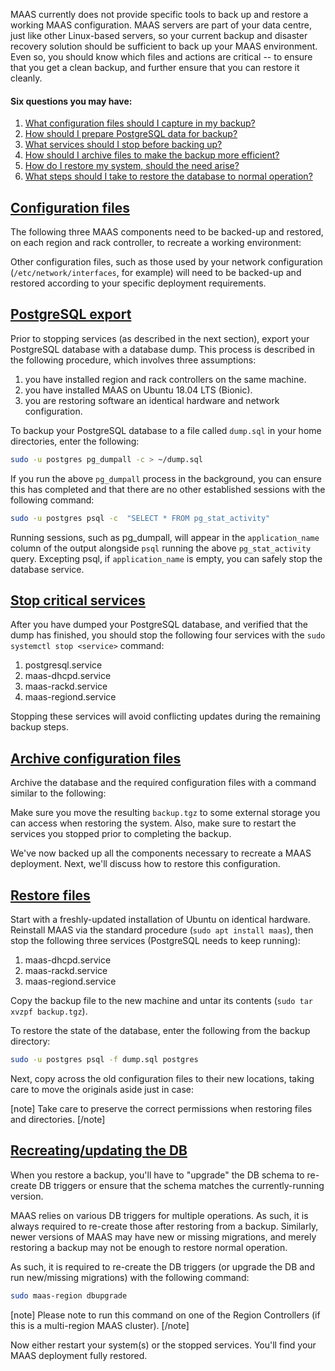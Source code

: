 
MAAS currently does not provide specific tools to back up and restore a working MAAS configuration. MAAS servers are part of your data centre, just like other Linux-based servers, so your current backup and disaster recovery solution should be sufficient to back up your MAAS environment.  Even so, you should know which files and actions are critical -- to ensure that you get a clean backup, and further ensure that you can restore it cleanly.

#### Six questions you may have:

1. [What configuration files should I capture in my backup?](#heading--configuration-files)
2. [How should I prepare PostgreSQL data for backup?](#heading--postgresql-export)
3. [What services should I stop before backing up?](#heading--stop-critical-services)
4. [How should I archive files to make the backup more efficient?](#heading--archive-configuration-files)
5. [How do I restore my system, should the need arise?](#heading--restore-files)
6. [What steps should I take to restore the database to normal operation?](#heading--recreatingupdating-the-db)

<a href="#heading--configuration-files"><h2 id="heading--configuration-files">Configuration files</h2></a>

The following three MAAS components need to be backed-up and restored, on each region and rack controller, to recreate a working environment:

<!-- deb-2-7-ui deb-2-7-cli deb-2-8-ui deb-2-8-cli deb-2-9-ui deb-2-9-cli
1.  The PostgreSQL database
2.  The configuration files in `/etc/maas`
3.  The configuration files in `/var/lib/maas`

`/var/lib/maas/boot-resources` can safely be excluded as this contains images easily re-downloaded within MAAS.
deb-2-7-ui deb-2-7-cli deb-2-8-ui deb-2-8-cli deb-2-9-ui deb-2-9-cli -->

<!-- snap-2-7-ui snap-2-7-cli snap-2-8-ui snap-2-8-cli snap-2-9-ui snap-2-9-cli
1.  The PostgreSQL database
2.  The configuration files in `/snap/maas/current/etc/maas`
3.  The configuration files in `/var/snap/maas/common/maas/`

`/var/snap/maas/common/maas/boot-resources` can safely be excluded as this contains images easily re-downloaded within MAAS.
snap-2-7-ui snap-2-7-cli snap-2-8-ui snap-2-8-cli snap-2-9-ui snap-2-9-cli -->

Other configuration files, such as those used by your network configuration (`/etc/network/interfaces`, for example) will need to be backed-up and restored according to your specific deployment requirements.

<a href="#heading--postgresql-export"><h2 id="heading--postgresql-export">PostgreSQL export</h2></a>

Prior to stopping services (as described in the next section), export your PostgreSQL database with a database dump.  This process is described in the following procedure, which involves three assumptions: 

1. you have installed region and rack controllers on the same machine. 
2. you have installed MAAS on Ubuntu 18.04 LTS (Bionic).
3. you are restoring software an identical hardware and network configuration.

To backup your PostgreSQL database to a file called `dump.sql` in your home directories, enter the following:

``` bash
sudo -u postgres pg_dumpall -c > ~/dump.sql
```

If you run the above `pg_dumpall` process in the background, you can ensure this has completed and that there are no other established sessions with the following command:

``` bash
sudo -u postgres psql -c  "SELECT * FROM pg_stat_activity"
```

Running sessions, such as pg_dumpall, will appear in the `application_name` column of the output alongside `psql` running the above `pg_stat_activity` query. Excepting psql, if `application_name` is empty, you can safely stop the database service.

<a href="#heading--stop-critical-services"><h2 id="heading--stop-critical-services">Stop critical services</h2></a>

After you have dumped your PostgreSQL database, and verified that the dump has finished, you should stop the following four services with the `sudo systemctl stop <service>` command:

1.   postgresql.service
2.   maas-dhcpd.service
3.   maas-rackd.service
4.   maas-regiond.service

Stopping these services will avoid conflicting updates during the remaining backup steps.

<a href="#heading--archive-configuration-files"><h2 id="heading--archive-configuration-files">Archive configuration files</h2></a>

Archive the database and the required configuration files with a command similar to the following:

<!-- deb-2-7-ui deb-2-7-cli deb-2-8-ui deb-2-8-cli deb-2-9-ui deb-2-9-cli
``` bash
sudo tar cvpzf ~/backup.tgz --exclude=/var/lib/maas/boot-resources /etc/maas /var/lib/maas ~/dump.sql
```
deb-2-7-ui deb-2-7-cli deb-2-8-ui deb-2-8-cli deb-2-9-ui deb-2-9-cli -->

<!-- snap-2-7-ui snap-2-7-cli snap-2-8-ui snap-2-8-cli snap-2-9-ui snap-2-9-cli
``` bash
sudo tar cvpzf ~/backup.tgz --exclude=/var/snap/maas/common/maas/boot-resources /snap/maas/current/etc/maas /var/snap/maas/common/maas ~/dump.sql
```
snap-2-7-ui snap-2-7-cli snap-2-8-ui snap-2-8-cli snap-2-9-ui snap-2-9-cli -->

Make sure you move the resulting `backup.tgz` to some external storage you can access when restoring the system.  Also, make sure to restart the services you stopped prior to completing the backup.

We've now backed up all the components necessary to recreate a MAAS deployment. Next, we'll discuss how to restore this configuration.

<a href="#heading--restore-files"><h2 id="heading--restore-files">Restore files</h2></a>

Start with a freshly-updated installation of Ubuntu on identical hardware. Reinstall MAAS via the standard procedure (`sudo apt install maas`), then stop the following three services (PostgreSQL needs to keep running):

1.   maas-dhcpd.service
2.   maas-rackd.service
3.   maas-regiond.service

Copy the backup file to the new machine and untar its contents (`sudo tar xvzpf backup.tgz`).

To restore the state of the database, enter the following from the backup directory:

``` bash
sudo -u postgres psql -f dump.sql postgres
```

Next, copy across the old configuration files to their new locations, taking care to move the originals aside just in case:

<!-- deb-2-7-ui deb-2-7-cli deb-2-8-ui deb-2-8-cli deb-2-9-ui deb-2-9-cli
``` bash
sudo mv /etc/maas /etc/_maas; mv /var/lib/maas /var/lib/_maas
essudo cp -prf etc/maas /etc/; cp -prf var/lib/maas /var/lib/
```

If your restore process regenerated the `/var/lib/maas/secret` file, make sure update this secret on any additional rack controllers.
deb-2-7-ui deb-2-7-cli deb-2-8-ui deb-2-8-cli deb-2-9-ui deb-2-9-cli -->

<!-- snap-2-7-ui snap-2-7-cli snap-2-8-ui snap-2-8-cli snap-2-9-ui snap-2-9-cli
``` bash
sudo mv /snap/maas/current/etc/maas /snap/maas/current/etc/_maas
sudo mv /var/snap/maas/common/maas /var/snap/maas/common/_maas
sudo cp -prf /snap/maas/current/etc/maas /snap/maas/current/etc/
sudo cp -prf /var/snap/maas/common/maas /var/snap/maas/common/
```

If your restore process regenerated the `/var/snap/maas/common/maas/secret` file, make sure update this secret on any additional rack controllers.
snap-2-7-ui snap-2-7-cli snap-2-8-ui snap-2-8-cli snap-2-9-ui snap-2-9-cli -->

[note]
Take care to preserve the correct permissions when restoring files and directories.
[/note]

<a href="#heading--recreatingupdating-the-db"><h2 id="heading--recreatingupdating-the-db">Recreating/updating the DB</h2></a>

When you restore a backup, you'll have to "upgrade" the DB schema to re-create DB triggers or ensure that the schema matches the currently-running version.

MAAS relies on various DB triggers for multiple operations. As such, it is always required to re-create those after restoring from a backup. Similarly, newer versions of MAAS may have new or missing migrations, and merely restoring a backup may not be enough to restore normal operation.

As such, it is required to re-create the DB triggers (or upgrade the DB and run new/missing migrations) with the following command:

``` bash
sudo maas-region dbupgrade
```

[note]
Please note to run this command on one of the Region Controllers (if this is a multi-region MAAS cluster).
[/note]

Now either restart your system(s) or the stopped services. You'll find your MAAS deployment fully restored.
